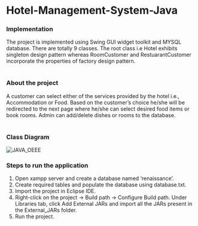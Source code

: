 # Hotel-Management-System-Java
### Implementation
  The project is implemented using Swing GUI widget toolkit and MYSQL database. There are totally 9 classes. The root class i.e Hotel exhibits singleton design pattern whereas RoomCustomer and RestuarantCustomer incorporate the properties of factory design pattern. 
</br></br>
### About the project
  A customer can select either of the services provided by the hotel i.e., Accommodation or Food. Based on the customer’s choice he/she will be redirected to the next page where he/she can select desired food items or book rooms. 
Admin can add/delete dishes or rooms to the database.
</br></br>
### Class Diagram
![JAVA_OEEE](https://user-images.githubusercontent.com/45465068/84239177-bbb5b000-ab19-11ea-9d9b-558c8ec7194f.png)
</br>
### Steps to run the application
  1. Open xampp server and create a database named ‘renaissance’.
  2. Create required tables and populate the database using database.txt.
  3. Import the project in Eclipse IDE.
  4. Right-click on the project -> Build path -> Configure Build path. Under Libraries tab, click Add External JARs  and import all the          JARs present in the External_JARs folder.
  5. Run the project. 
